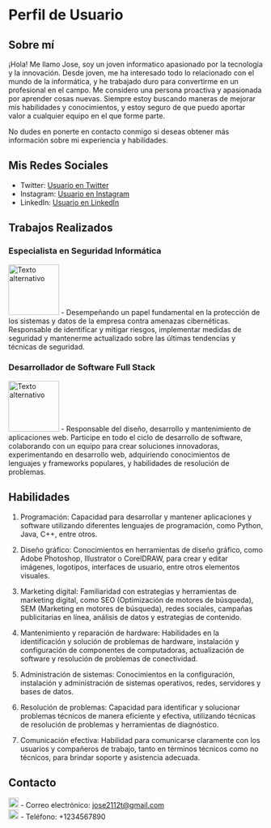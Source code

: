 # Perfil de Usuario

## Sobre mí

¡Hola! Me llamo Jose, soy un joven informatico apasionado por la tecnología y la innovación. Desde joven, me ha interesado todo lo relacionado con el mundo de la informática, y he trabajado duro para convertirme en un profesional en el campo.
Me considero una persona proactiva y apasionada por aprender cosas nuevas. Siempre estoy buscando maneras de mejorar mis habilidades y conocimientos, y estoy seguro de que puedo aportar valor a cualquier equipo en el que forme parte.

No dudes en ponerte en contacto conmigo si deseas obtener más información sobre mi experiencia y habilidades.
## Mis Redes Sociales
- Twitter: [Usuario en Twitter](https://twitter.com/jose2112t) 
- Instagram: [Usuario en Instagram](https://instagram.com/usuario)
- LinkedIn: [Usuario en LinkedIn](https://linkedin.com/in/usuario)

## Trabajos Realizados

### Especialista en Seguridad Informática
<img src="https://cdn.pixabay.com/photo/2017/07/25/11/59/logo-2537871_1280.png" alt="Texto alternativo" width="100" height="100">
- Desempeñando un papel fundamental en la protección de los sistemas y datos de la empresa contra amenazas cibernéticas. Responsable de identificar y mitigar riesgos, implementar medidas de seguridad y mantenerme actualizado sobre las últimas tendencias y técnicas de seguridad.

### Desarrollador de Software Full Stack
<img src="https://upload.wikimedia.org/wikipedia/en/0/0a/Logo_of_the_SCP_Foundation.png" alt="Texto alternativo" width="100" height="100">
- Responsable del diseño, desarrollo y mantenimiento de aplicaciones web. Participe en todo el ciclo de desarrollo de software, colaborando con un equipo para crear soluciones innovadoras, 
experimentando en desarrollo web, adquiriendo conocimientos de lenguajes y frameworks populares, y habilidades de resolución de problemas.

## Habilidades
1. Programación: Capacidad para desarrollar y mantener aplicaciones y software utilizando diferentes lenguajes de programación, como Python, Java, C++, entre otros.

2. Diseño gráfico: Conocimientos en herramientas de diseño gráfico, como Adobe Photoshop, Illustrator o CorelDRAW, para crear y editar imágenes, logotipos, interfaces de usuario, entre otros elementos visuales.

3. Marketing digital: Familiaridad con estrategias y herramientas de marketing digital, como SEO (Optimización de motores de búsqueda), SEM (Marketing en motores de búsqueda), redes sociales, campañas publicitarias en línea, análisis de datos y estrategias de contenido.

4. Mantenimiento y reparación de hardware: Habilidades en la identificación y solución de problemas de hardware, instalación y configuración de componentes de computadoras, actualización de software y resolución de problemas de conectividad.

5. Administración de sistemas: Conocimientos en la configuración, instalación y administración de sistemas operativos, redes, servidores y bases de datos.

6. Resolución de problemas: Capacidad para identificar y solucionar problemas técnicos de manera eficiente y efectiva, utilizando técnicas de resolución de problemas y herramientas de diagnóstico.

7. Comunicación efectiva: Habilidad para comunicarse claramente con los usuarios y compañeros de trabajo, tanto en términos técnicos como no técnicos, para brindar soporte y asistencia adecuada.

## Contacto
<img src="https://cdn.pixabay.com/photo/2017/10/29/01/23/icon-e-mail-2898669_1280.png" alt="Texto alternativo" width="20" height="20"> - Correo electrónico: jose2112t@gmail.com 
<br>
<img src="https://cdn.pixabay.com/photo/2017/10/29/01/24/social-networking-icon-2898676_1280.png" alt="Texto alternativo" width="20" height="20"> - Teléfono: +1234567890
